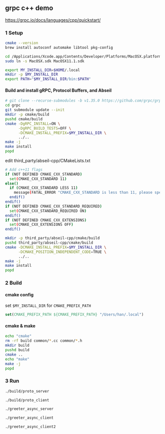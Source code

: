 ## grpc c++ demo

https://grpc.io/docs/languages/cpp/quickstart/

### 1 Setup

```bash
cmake --version
brew install autoconf automake libtool pkg-config

cd /Applications/Xcode.app/Contents/Developer/Platforms/MacOSX.platform/Developer/SDKs
sudo ln -s MacOSX.sdk MacOSX11.1.sdk

export MY_INSTALL_DIR=$HOME/.local
mkdir -p $MY_INSTALL_DIR
export PATH="$MY_INSTALL_DIR/bin:$PATH"
```

#### Build and install gRPC, Protocol Buffers, and Abseil

```bash
# git clone --recurse-submodules -b v1.35.0 https://github.com/grpc/grpc
cd grpc
git submodule update --init
mkdir -p cmake/build
pushd cmake/build
cmake -DgRPC_INSTALL=ON \
      -DgRPC_BUILD_TESTS=OFF \
      -DCMAKE_INSTALL_PREFIX=$MY_INSTALL_DIR \
      ../..
make -j
make install
popd
```

edit third_party/abseil-cpp/CMakeLists.txt
```bash
# Add c++11 flags
if (NOT DEFINED CMAKE_CXX_STANDARD)
  set(CMAKE_CXX_STANDARD 11)
else()
  if (CMAKE_CXX_STANDARD LESS 11)
    message(FATAL_ERROR "CMAKE_CXX_STANDARD is less than 11, please specify at least SET(CMAKE_CXX_STANDARD 11)")
  endif()
endif()
if (NOT DEFINED CMAKE_CXX_STANDARD_REQUIRED)
  set(CMAKE_CXX_STANDARD_REQUIRED ON)
endif()
if (NOT DEFINED CMAKE_CXX_EXTENSIONS)
  set(CMAKE_CXX_EXTENSIONS OFF)
endif()
```
```bash
mkdir -p third_party/abseil-cpp/cmake/build
pushd third_party/abseil-cpp/cmake/build
cmake -DCMAKE_INSTALL_PREFIX=$MY_INSTALL_DIR \
      -DCMAKE_POSITION_INDEPENDENT_CODE=TRUE \
      ../..      
make -j
make install
popd
```

### 2 Build

#### cmake config

set `$MY_INSTALL_DIR` for `CMAKE_PREFIX_PATH`

```cmake
set(CMAKE_PREFIX_PATH ${CMAKE_PREFIX_PATH} "/Users/han/.local")
```

#### cmake & make

```bash
echo "cmake"
rm -rf build common/*.cc common/*.h
mkdir build
pushd build
cmake ..
echo "make"
make -j
popd
```

### 3 Run
```bash
./build/proto_server
```

```bash
./build/proto_client
```


```bash
./greeter_async_server
```

```bash
./greeter_async_client
```

```bash
./greeter_async_client2
```